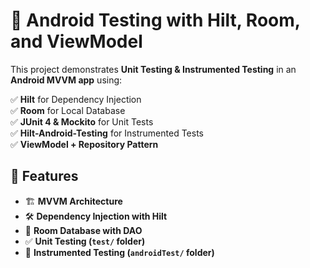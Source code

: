 # 📝 Android Testing with Hilt, Room, and ViewModel

This project demonstrates **Unit Testing & Instrumented Testing** in an **Android MVVM app** using:

✅ **Hilt** for Dependency Injection  
✅ **Room** for Local Database  
✅ **JUnit 4 & Mockito** for Unit Tests  
✅ **Hilt-Android-Testing** for Instrumented Tests  
✅ **ViewModel + Repository Pattern**  

## 🚀 Features
- 🏗 **MVVM Architecture**
- 🛠 **Dependency Injection with Hilt**
- 📝 **Room Database with DAO**
- ✅ **Unit Testing (`test/` folder)**
- 📱 **Instrumented Testing (`androidTest/` folder)**

